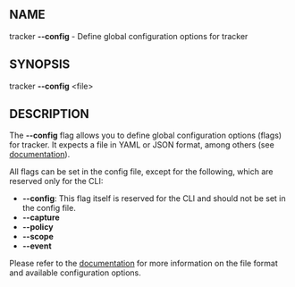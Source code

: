 ## NAME

tracker **--config** - Define global configuration options for tracker

## SYNOPSIS

tracker **--config** \<file\>

## DESCRIPTION

The **--config** flag allows you to define global configuration options (flags) for tracker. It expects a file in YAML or JSON format, among others (see [documentation](../config/overview.md)).

All flags can be set in the config file, except for the following, which are reserved only for the CLI:

- **--config**: This flag itself is reserved for the CLI and should not be set in the config file.
- **--capture**
- **--policy**
- **--scope**
- **--event**

Please refer to the [documentation](../config/overview.md) for more information on the file format and available configuration options.
